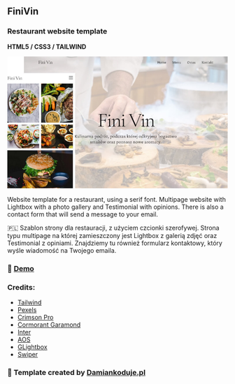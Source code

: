 ## FiniVin
### Restaurant website template
**HTML5 / CSS3 / TAILWIND**

![CHEESE!](finivin.jpg)

Website template for a restaurant, using a serif font. Multipage website with Lightbox with a photo gallery and Testimonial with opinions. There is also a contact form that will send a message to your email.

:poland:
Szablon strony dla restauracji, z użyciem czcionki szerofywej. Strona typu multipage na której zamieszczony jest Lightbox z galerią zdjęć oraz Testimonial z opiniami. Znajdziemy tu również formularz kontaktowy, który wyśle wiadomość na Twojego emaila.

### :star2: <a href="https://damiankoduje.pl/finivin/index.html">Demo</a>

### Credits:
- <a href="https://tailwindcss.com/">Tailwind</a>
- <a href="https://www.pexels.com">Pexels</a>
- <a href="https://fonts.google.com/specimen/Crimson+Pro">Crimson  Pro</a>
- <a href="https://fonts.google.com/specimen/Cormorant +Garamond">Cormorant Garamond</a>
- <a href="https://fonts.google.com/specimen/Inter">Inter</a>
- <a href="https://michalsnik.github.io/aos">AOS</a>
- <a href="https://biati-digital.github.io/glightbox">GLightbox</a>
- <a href="https://swiperjs.com/">Swiper</a>


### :slightly_smiling_face: Template created by [Damiankoduje.pl](https://damiankoduje.pl)